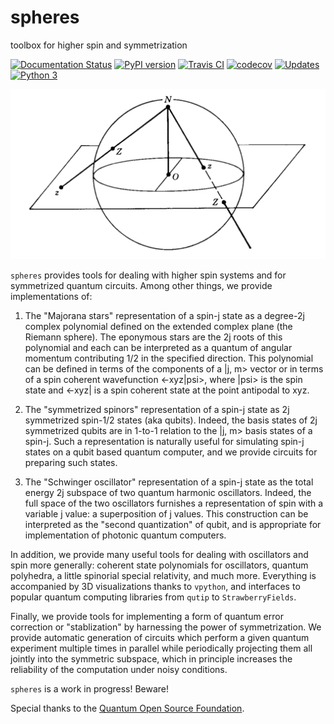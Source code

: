# spheres
toolbox for higher spin and symmetrization

[![Documentation Status](https://readthedocs.org/projects/spheres/badge/?version=latest)](https://spheres.readthedocs.io/en/latest/?badge=latest)
[![PyPI version](https://badge.fury.io/py/spheres.svg)](https://badge.fury.io/py/spheres)
[![Travis CI](https://travis-ci.com/heyredhat/spheres.svg?branch=main)](https://travis-ci.com/github/heyredhat/spheres)
[![codecov](https://codecov.io/gh/heyredhat/spheres/branch/main/graph/badge.svg?token=980CL7KIFL)](https://codecov.io/gh/heyredhat/spheres)
[![Updates](https://pyup.io/repos/github/heyredhat/spheres/shield.svg)](https://pyup.io/repos/github/heyredhat/spheres/)
[![Python 3](https://pyup.io/repos/github/heyredhat/spheres/python-3-shield.svg)](https://pyup.io/repos/github/heyredhat/spheres/)

<p align="center"><img src="stereographic_projection.jpg"></p>

`spheres` provides tools for dealing with higher spin systems and for symmetrized quantum circuits. Among other things, we provide implementations of:

1. The "Majorana stars" representation of a spin-j state as a degree-2j complex polynomial defined on the extended complex plane (the Riemann sphere). The eponymous stars are the 2j roots of this polynomial and each can be interpreted as a quantum of angular momentum contributing 1/2 in the specified direction. This polynomial can be defined in terms of the components of a |j, m> vector or in terms of a spin coherent wavefunction <-xyz|psi>, where |psi> is the spin state and <-xyz| is a spin coherent state at the point antipodal to xyz. 

2. The "symmetrized spinors" representation of a spin-j state as 2j symmetrized spin-1/2 states (aka qubits). Indeed, the basis states of 2j symmetrized qubits are in 1-to-1 relation to the |j, m> basis states of a spin-j. Such a representation is naturally useful for simulating spin-j states on a qubit based quantum computer, and we provide circuits for preparing such states.

3. The "Schwinger oscillator" representation of a spin-j state as the total energy 2j subspace of two quantum harmonic oscillators. Indeed, the full space of the two oscillators furnishes a representation of spin with a variable j value: a superposition of j values. This construction can be interpreted as the "second quantization" of qubit, and is appropriate for implementation of photonic quantum computers.

In addition, we provide many useful tools for dealing with oscillators and spin more generally: coherent state polynomials for oscillators, quantum polyhedra, a little spinorial special relativity, and much more. Everything is accompanied by 3D visualizations thanks to `vpython`, and interfaces to popular quantum computing libraries from `qutip` to `StrawberryFields`.

Finally, we provide tools for implementing a form of quantum error correction or "stablization" by harnessing the power of symmetrization. We provide automatic generation of circuits which perform a given quantum experiment multiple times in parallel while periodically projecting them all jointly into the symmetric subspace, which in principle increases the reliability of the computation under noisy conditions.

`spheres` is a work in progress! Beware!

Special thanks to the [Quantum Open Source Foundation](https://qosf.org/).
